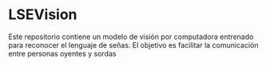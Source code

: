 # LSEVision

Este repositorio contiene un modelo de visión por computadora entrenado para reconocer el lenguaje de señas. El objetivo es facilitar la comunicación entre personas oyentes y sordas
